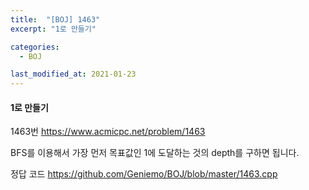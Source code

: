 ```yaml
---
title:  "[BOJ] 1463"
excerpt: "1로 만들기"

categories:
  - BOJ

last_modified_at: 2021-01-23
---
```


#### 1로 만들기

1463번 <https://www.acmicpc.net/problem/1463>

BFS를 이용해서 가장 먼저 목표값인 1에 도달하는 것의 depth를 구하면 됩니다.

정답 코드 <https://github.com/Geniemo/BOJ/blob/master/1463.cpp>